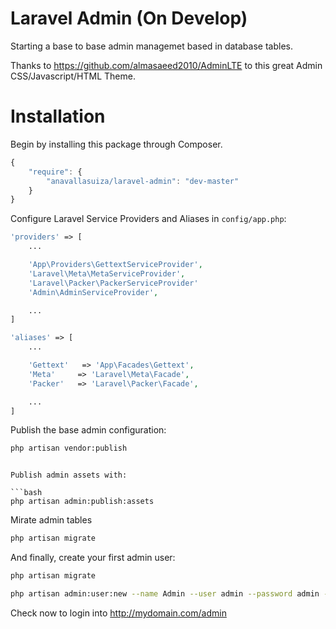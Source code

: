 Laravel Admin (On Develop)
=====

Starting a base to base admin managemet based in database tables.

Thanks to https://github.com/almasaeed2010/AdminLTE to this great Admin CSS/Javascript/HTML Theme.

# Installation

Begin by installing this package through Composer.

```js
{
    "require": {
        "anavallasuiza/laravel-admin": "dev-master"
    }
}
```

Configure Laravel Service Providers and Aliases in `config/app.php`:

```php
'providers' => [
    ...

    'App\Providers\GettextServiceProvider',
    'Laravel\Meta\MetaServiceProvider',
    'Laravel\Packer\PackerServiceProvider'
    'Admin\AdminServiceProvider',

    ...
]

'aliases' => [
    ...

    'Gettext'   => 'App\Facades\Gettext',
    'Meta'     => 'Laravel\Meta\Facade',
    'Packer'   => 'Laravel\Packer\Facade',

    ...
]
```

Publish the base admin configuration:

```bash
php artisan vendor:publish
```

```

Publish admin assets with:

```bash
php artisan admin:publish:assets
```

Mirate admin tables

```bash
php artisan migrate
```

And finally, create your first admin user:

```bash
php artisan migrate

php artisan admin:user:new --name Admin --user admin --password admin --admin true
```

Check now to login into http://mydomain.com/admin
